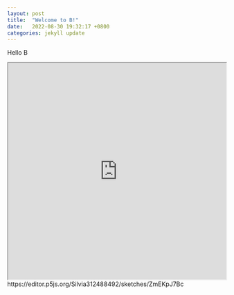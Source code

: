 ```yaml
---
layout: post
title:  "Welcome to B!"
date:   2022-08-30 19:32:17 +0800
categories: jekyll update
---
```

Hello B

<iframe src="https://editor.p5js.org/Silvia312488492/full/ZmEKpJ7Bc" width="100%" height="500"></iframe>
https://editor.p5js.org/Silvia312488492/sketches/ZmEKpJ7Bc

[jekyll-docs]: https://jekyllrb.com/docs/home
[jekyll-gh]:   https://github.com/jekyll/jekyll
[jekyll-talk]: https://talk.jekyllrb.com/
